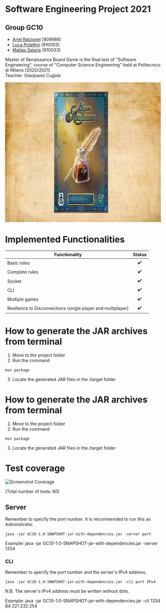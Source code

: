 # Software Engineering Project 2021

## Group GC10

* [Ariel Ratzonel](https://github.com/ArielRatzonel00) (909986) 
* [Luca Polattini](https://github.com/LucaPolattini) (910003) 
* [Matias Salaris](https://github.com/MatiasSalaris) (910033) 

Master of Renaissance Board Game is the final test of "Software Engineering", course of "Computer Science Engineering" held at Politecnico di Milano (2020/2021).\
Teacher: Gianpaolo Cugola

<a href="url"><img src="https://github.com/fillics/ingswAM2021-calio-bartolozzi-caleffi/blob/master/src/main/resources/images/github/imageReadMe.png" align="center" height="450" width="800" ></a>


# Implemented Functionalities
| Functionality        | Status  | 
| ------------- |:-------------:| 
| Basic rules     | :heavy_check_mark: | 
| Complete rules    | :heavy_check_mark:     |
| Socket    | :heavy_check_mark:     |   
| CLI    | :heavy_check_mark:     |    
| Multiple games    | :heavy_check_mark:     |   
| Resilience to Disconnections (single player and multiplayer) | :heavy_check_mark:      | 


# How to generate the JAR archives from terminal
1. Move to the project folder
2. Run the command 
```
mvn package 
```
3. Locate the generated JAR files in the /target folder


# How to generate the JAR archives from terminal
1. Move to the project folder
2. Run the command 
```
mvn package 
```
3. Locate the generated JAR files in the /target folder

# Test coverage 
![Screenshot Coverage](https://raw.githubusercontent.com/LucaPolattini/ing-sw-2021-polattini-ratzonel-salaris/master/Coverage/Coverage02_07_21.JPG?token=ATCFD3GVBR4PEQZ6PRVO4K3A5CDAQ)

(Total number of tests: 60)


## Server
Remember to specify the port number.
It is recommended to run this as Administrator.
```
java -jar GC10-1.0-SNAPSHOT-jar-with-dependencies.jar -server port
```

Example: java -jar GC10-1.0-SNAPSHOT-jar-with-dependencies.jar -server 1334
### CLI
Remember to specify the port number and the server's IPv4 address.
```
java -jar GC10-1.0-SNAPSHOT-jar-with-dependencies.jar -cli port IPv4
```
N.B. The server's IPv4 address must be written without dots.

Example: java -jar GC10-1.0-SNAPSHOT-jar-with-dependencies.jar -cli 1334 84 221 232 254
